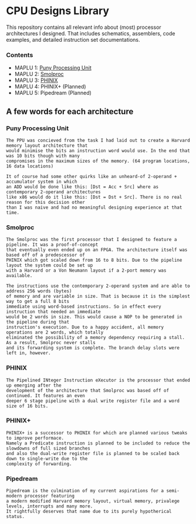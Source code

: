 # CPU Designs Library

This repository contains all relevant info about (most) processor architectures I designed. That includes schematics, assemblers, code examples, and detailed instruction set documentations.

### Contents

- MAPLU 1: [Puny Processing Unit](ppu)
- MAPLU 2: [Smolproc](smolproc)
- MAPLU 3: [PHINIX](phinix)
- MAPLU 4: PHINIX+ (Planned)
- MAPLU 5: Pipedream (Planned)

## A few words for each architecture

### Puny Processing Unit

    The PPU was concieved from the task I had laid out to create a Harvard memory layout architecture that
    would minimise the bits an instruction word would use. In the end that was 10 bits though with many
    compromises in the maximum sizes of the memory. (64 program locations, 16 data locations)
    
    It of course had some other quirks like an unheard-of 2-operand + accumulator system in which
    an ADD would be done like this: [Dst = Acc + Src] where as contemporary 2-operand architectures
    like x86 would do it like this: [Dst = Dst + Src]. There is no real reason for this decision other
    than I was naive and had no meaningful designing experience at that time.

### Smolproc

    The Smolproc was the first processor that I designed to feature a pipeline. It was a proof-of-concept
    that eventually even ended up on an FPGA. The architecture itself was based off of a predescessor of
    PHINIX which got scaled down from 16 to 8 bits. Due to the pipeline layout the system could be set up
    with a Harvard or a Von Neumann layout if a 2-port memory was available.
    
    The instructions use the contemporary 2-operand system and are able to address 256 words (bytes)
    of memory and are variable in size. That is because it is the simplest way to get a full 8 bits
    immediate using word-based instructions. So in effect every instruction that needed an immediate
    would be 2 words in size. This would cause a NOP to be generated in the pipeline during that
    instruction's execution. Due to a happy accident, all memory operations are 2 words, which totally
    eliminated the possibility of a memory dependency requiring a stall. As a result, Smolproc never stalls
    and its forwarding system is complete. The branch delay slots were left in, however.

### PHINIX

    The Pipelined INteger Instruction eXecutor is the processor that ended up emerging after the
    development of the architecture that Smolproc was based off of continued. It features an even
    deeper 6 stage pipeline with a dual write register file and a word size of 16 bits.

### PHINIX+

    PHINIX+ is a successor to PHINIX for which are planned various tweaks to improve performace.
    Namely a Predicate instruction is planned to be included to reduce the slowdowns of full sized branches
    and also the dual-write register file is planned to be scaled back down to single-write due to the
    complexity of forwarding.

### Pipedream

    Pipedream is the culmination of my current aspirations for a semi-modern processor featuring
    a modern modified Harvard memory layout, virtual memory, privalege levels, interrupts and many more.
    It rightfully deserves that name due to its purely hypotherical status.
